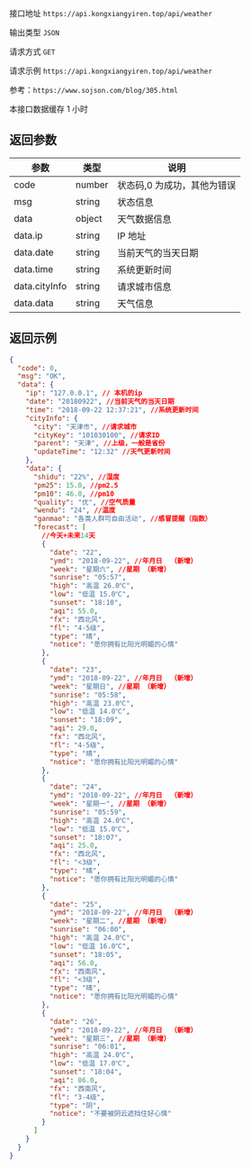 接口地址 `https://api.kongxiangyiren.top/api/weather`

输出类型 `JSON`

请求方式 `GET`

请求示例 `https://api.kongxiangyiren.top/api/weather`

参考：`https://www.sojson.com/blog/305.html`

本接口数据缓存 1 小时

## 返回参数

| 参数          | 类型   | 说明                        |
| ------------- | ------ | --------------------------- |
| code          | number | 状态码,0 为成功，其他为错误 |
| msg           | string | 状态信息                    |
| data          | object | 天气数据信息                |
| data.ip       | string | IP 地址                     |
| data.date     | string | 当前天气的当天日期          |
| data.time     | string | 系统更新时间                |
| data.cityInfo | string | 请求城市信息                |
| data.data     | string | 天气信息                    |

## 返回示例

```json
{
  "code": 0,
  "msg": "OK",
  "data": {
    "ip": "127.0.0.1", // 本机的ip
    "date": "20180922", //当前天气的当天日期
    "time": "2018-09-22 12:37:21", //系统更新时间
    "cityInfo": {
      "city": "天津市", //请求城市
      "cityKey": "101030100", //请求ID
      "parent": "天津", //上级，一般是省份
      "updateTime": "12:32" //天气更新时间
    },
    "data": {
      "shidu": "22%", //湿度
      "pm25": 15.0, //pm2.5
      "pm10": 46.0, //pm10
      "quality": "优", //空气质量
      "wendu": "24", //温度
      "ganmao": "各类人群可自由活动", //感冒提醒（指数）
      "forecast": [
        //今天+未来14天
        {
          "date": "22",
          "ymd": "2018-09-22", //年月日  （新增）
          "week": "星期六", //星期 （新增）
          "sunrise": "05:57",
          "high": "高温 26.0℃",
          "low": "低温 15.0℃",
          "sunset": "18:10",
          "aqi": 55.0,
          "fx": "西北风",
          "fl": "4-5级",
          "type": "晴",
          "notice": "愿你拥有比阳光明媚的心情"
        },
        {
          "date": "23",
          "ymd": "2018-09-22", //年月日  （新增）
          "week": "星期日", //星期 （新增）
          "sunrise": "05:58",
          "high": "高温 23.0℃",
          "low": "低温 14.0℃",
          "sunset": "18:09",
          "aqi": 29.0,
          "fx": "西北风",
          "fl": "4-5级",
          "type": "晴",
          "notice": "愿你拥有比阳光明媚的心情"
        },
        {
          "date": "24",
          "ymd": "2018-09-22", //年月日  （新增）
          "week": "星期一", //星期 （新增）
          "sunrise": "05:59",
          "high": "高温 24.0℃",
          "low": "低温 15.0℃",
          "sunset": "18:07",
          "aqi": 25.0,
          "fx": "西北风",
          "fl": "<3级",
          "type": "晴",
          "notice": "愿你拥有比阳光明媚的心情"
        },
        {
          "date": "25",
          "ymd": "2018-09-22", //年月日  （新增）
          "week": "星期二", //星期 （新增）
          "sunrise": "06:00",
          "high": "高温 24.0℃",
          "low": "低温 16.0℃",
          "sunset": "18:05",
          "aqi": 56.0,
          "fx": "西南风",
          "fl": "<3级",
          "type": "晴",
          "notice": "愿你拥有比阳光明媚的心情"
        },
        {
          "date": "26",
          "ymd": "2018-09-22", //年月日  （新增）
          "week": "星期三", //星期 （新增）
          "sunrise": "06:01",
          "high": "高温 24.0℃",
          "low": "低温 17.0℃",
          "sunset": "18:04",
          "aqi": 86.0,
          "fx": "西南风",
          "fl": "3-4级",
          "type": "阴",
          "notice": "不要被阴云遮挡住好心情"
        }
      ]
    }
  }
}
```
